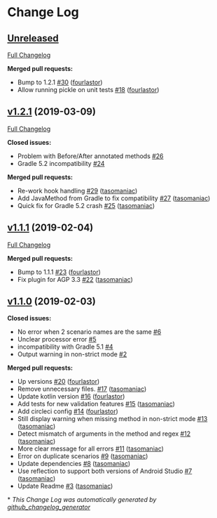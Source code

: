 # Change Log

## [Unreleased](https://github.com/fourlastor/pickle/tree/HEAD)

[Full Changelog](https://github.com/fourlastor/pickle/compare/v1.2.1...HEAD)

**Merged pull requests:**

- Bump to 1.2.1 [\#30](https://github.com/fourlastor/pickle/pull/30) ([fourlastor](https://github.com/fourlastor))
- Allow running pickle on unit tests [\#18](https://github.com/fourlastor/pickle/pull/18) ([fourlastor](https://github.com/fourlastor))

## [v1.2.1](https://github.com/fourlastor/pickle/tree/v1.2.1) (2019-03-09)
[Full Changelog](https://github.com/fourlastor/pickle/compare/v1.1.1...v1.2.1)

**Closed issues:**

- Problem with Before/After annotated methods [\#26](https://github.com/fourlastor/pickle/issues/26)
- Gradle 5.2 incompatibility [\#24](https://github.com/fourlastor/pickle/issues/24)

**Merged pull requests:**

- Re-work hook handling [\#29](https://github.com/fourlastor/pickle/pull/29) ([tasomaniac](https://github.com/tasomaniac))
- Add JavaMethod from Gradle to fix compatibility [\#27](https://github.com/fourlastor/pickle/pull/27) ([tasomaniac](https://github.com/tasomaniac))
- Quick fix for Gradle 5.2 crash [\#25](https://github.com/fourlastor/pickle/pull/25) ([tasomaniac](https://github.com/tasomaniac))

## [v1.1.1](https://github.com/fourlastor/pickle/tree/v1.1.1) (2019-02-04)
[Full Changelog](https://github.com/fourlastor/pickle/compare/v1.1.0...v1.1.1)

**Merged pull requests:**

- Bump to 1.1.1 [\#23](https://github.com/fourlastor/pickle/pull/23) ([fourlastor](https://github.com/fourlastor))
- Fix plugin for AGP 3.3 [\#22](https://github.com/fourlastor/pickle/pull/22) ([tasomaniac](https://github.com/tasomaniac))

## [v1.1.0](https://github.com/fourlastor/pickle/tree/v1.1.0) (2019-02-03)
**Closed issues:**

- No error when 2 scenario names are the same [\#6](https://github.com/fourlastor/pickle/issues/6)
- Unclear processor error [\#5](https://github.com/fourlastor/pickle/issues/5)
- incompatibility with Gradle 5.1 [\#4](https://github.com/fourlastor/pickle/issues/4)
- Output warning in non-strict mode [\#2](https://github.com/fourlastor/pickle/issues/2)

**Merged pull requests:**

- Up versions [\#20](https://github.com/fourlastor/pickle/pull/20) ([fourlastor](https://github.com/fourlastor))
- Remove unnecessary files. [\#17](https://github.com/fourlastor/pickle/pull/17) ([tasomaniac](https://github.com/tasomaniac))
- Update kotlin version [\#16](https://github.com/fourlastor/pickle/pull/16) ([fourlastor](https://github.com/fourlastor))
- Add tests for new validation features [\#15](https://github.com/fourlastor/pickle/pull/15) ([tasomaniac](https://github.com/tasomaniac))
- Add circleci config [\#14](https://github.com/fourlastor/pickle/pull/14) ([fourlastor](https://github.com/fourlastor))
- Still display warning when missing method in non-strict mode [\#13](https://github.com/fourlastor/pickle/pull/13) ([tasomaniac](https://github.com/tasomaniac))
- Detect mismatch of arguments in the method and regex [\#12](https://github.com/fourlastor/pickle/pull/12) ([tasomaniac](https://github.com/tasomaniac))
- More clear message for all errors [\#11](https://github.com/fourlastor/pickle/pull/11) ([tasomaniac](https://github.com/tasomaniac))
- Error on duplicate scenarios [\#9](https://github.com/fourlastor/pickle/pull/9) ([tasomaniac](https://github.com/tasomaniac))
- Update dependencies [\#8](https://github.com/fourlastor/pickle/pull/8) ([tasomaniac](https://github.com/tasomaniac))
- Use reflection to support both versions of Android Studio [\#7](https://github.com/fourlastor/pickle/pull/7) ([tasomaniac](https://github.com/tasomaniac))
- Update Readme [\#3](https://github.com/fourlastor/pickle/pull/3) ([tasomaniac](https://github.com/tasomaniac))



\* *This Change Log was automatically generated by [github_changelog_generator](https://github.com/skywinder/Github-Changelog-Generator)*
